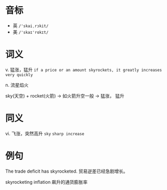 # 音标

- 英 `/'skaiˌrɔkit/`
- 美 `/'skaɪ'rɑkɪt/`

# 词义

v. 猛涨，猛升
`if a price or an amount skyrockets, it greatly increases very quickly`

n. 流星焰火




sky(天空) + rocket(火箭) → 如火箭升空一般 → 猛涨， 猛升

# 同义

vi. 飞涨，突然高升
`sky` `sharp increase`

# 例句

The trade deficit has skyrocketed.
贸易逆差已经急剧增长。

skyrocketing inflation
飙升的通货膨胀率


